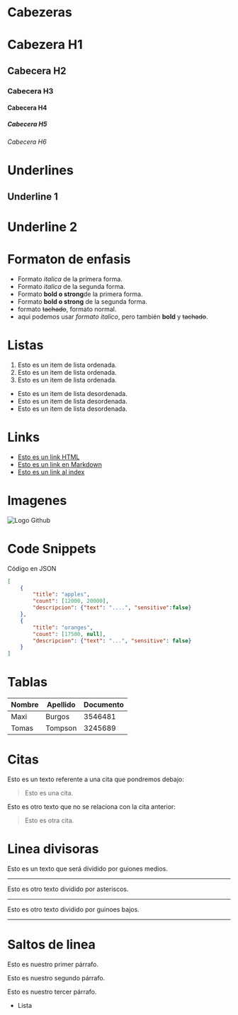 # Cabezeras 
# Cabezera H1
## Cabecera H2
### Cabecera H3
#### Cabecera H4
##### Cabecera H5
###### Cabecera H6

# Underlines
Underline 1
-----------

Underline 2
===========

# Formaton de enfasis
- Formato _italica_ de la primera forma.
- Formato *italica* de la segunda forma.
- Formato **bold o strong**de la primera forma.
- Formato __bold o strong__ de la segunda forma.
- formato ~~tachado~~, formato normal.
- aqui podemos usar *formato italico*, pero también **bold** y ~~tachado~~.

# Listas
1. Esto es un item de lista ordenada.
2. Esto es un item de lista ordenada.
3. Esto es un item de lista ordenada.
- Esto es un item de lista desordenada.
- Esto es un item de lista desordenada.
- Esto es un item de lista desordenada.

# Links
- <a href='http://www.google.com'>Esto es un link HTML </a>
- [Esto es un link en Markdown](http://www.google.com)
- [Esto es un link al index](index.html)

# Imagenes
![Logo Github](https://github.githubassets.com/assets/GitHub-Mark-ea2971cee799.png)

# Code Snippets
Código en JSON
```JSON
[
	{
		"title": "apples",
		"count": [12000, 20000],
		"descripcion": {"text": "....", "sensitive":false}
	},
	{
		"title": "oranges",
		"count": [17500, null],
		"descripcion": {"text": "...", "sensitive": false}
	}
]
```

# Tablas
| Nombre | Apellido | Documento |
| ------ | -------- | --------- |
| Maxi   | Burgos   | 3546481   |
| Tomas  | Tompson  | 3245689   |

# Citas
Esto es un texto referente a una cita que pondremos debajo:
> Esto es una cita.

Esto es otro texto que no se relaciona con la cita anterior:
> Esto es otra cita.


# Linea divisoras
Esto es un texto que será dividido por guiones medios.

---
Esto es otro texto dividido por asteriscos.

***

Esto es otro texto dividido por guinoes bajos.

____


# Saltos de linea
Esto es nuestro primer párrafo.

Esto es nuestro segundo párrafo.

Esto es nuestro tercer párrafo.
- Lista